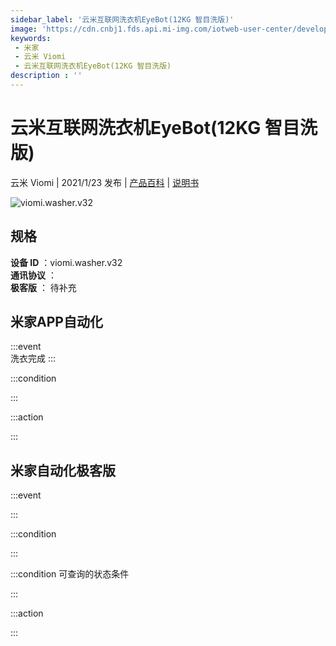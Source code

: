 ```yaml
---
sidebar_label: '云米互联网洗衣机EyeBot(12KG 智目洗版)'
image: 'https://cdn.cnbj1.fds.api.mi-img.com/iotweb-user-center/developer_1679048938505a0jNRZgc.png?GalaxyAccessKeyId=AKVGLQWBOVIRQ3XLEW&Expires=9223372036854775807&Signature=79M6uZQ/8gq/qi/S14DBL8A6PRc='
keywords: 
 - 米家
 - 云米 Viomi
 - 云米互联网洗衣机EyeBot(12KG 智目洗版)
description : ''
---
```

# 云米互联网洗衣机EyeBot(12KG 智目洗版)

云米 Viomi | 2021/1/23 发布 | [产品百科](https://home.mi.com/webapp/content/baike/product/index.html?model=viomi.washer.v32/) | [说明书](https://home.mi.com/views/introduction.html?model=viomi.washer.v32&region=cn)

![viomi.washer.v32](https://cdn.cnbj1.fds.api.mi-img.com/iotweb-user-center/developer_1679048938505a0jNRZgc.png?GalaxyAccessKeyId=AKVGLQWBOVIRQ3XLEW&Expires=9223372036854775807&Signature=79M6uZQ/8gq/qi/S14DBL8A6PRc=)

## 规格  
> 
**设备 ID** ：viomi.washer.v32  
**通讯协议** ：  
**极客版**  ： 待补充 


## 米家APP自动化  

:::event  
洗衣完成
:::

:::condition  

:::

:::action   

:::

## 米家自动化极客版  

:::event  

:::

:::condition  

:::

:::condition 可查询的状态条件  

:::

:::action  

:::

        
